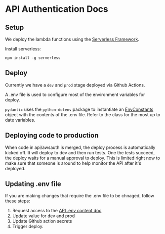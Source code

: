 # API Authentication Docs

## Setup

We deploy the lambda functions using the [Serverless Framework](https://www.serverless.com/framework/docs/).

Install serverless:

```
npm install -g serverless
```


## Deploy

Currently we have a `dev` and `prod` stage deployed via Github Actions.

A .env file is used to configure most of the environment variables for deploy.

`pydantic` uses the `python-dotenv` package to instantiate an
[EnvConstants](https://github.com/covid-projections/covid-data-model/blob/main/api/awsauth/awsauth/config.py#L4)
object with the contents of the .env file.  Refer to the class for the most up to
date variables.

## Deploying code to production

When code in api/awsauth is merged, the deploy process is automatically kicked off.
It will deploy to dev and then run tests.  One the tests succeed, the deploy waits for a
manual approval to deploy. This is limited right now to make sure that someone is around to
help monitor the API after it's deployed.


## Updating .env file

If you are making changes that require the .env file to be chnaged, follow these steps:

 1. Request access to the [API .env content doc](https://docs.google.com/document/d/1lHD2cG0FYKoOc5Q17ugg20m-WcucD7UfkiTSChpmUhQ)
 2. Update value for dev and prod
 3. Update Github action secrets
 4. Trigger deploy.
